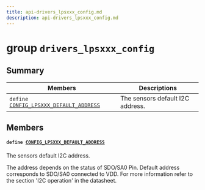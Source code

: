 ```yaml
---
title: api-drivers_lpsxxx_config.md
description: api-drivers_lpsxxx_config.md
---
```

# group `drivers_lpsxxx_config` 

## Summary

 Members                        | Descriptions                                
--------------------------------|---------------------------------------------
`define `[`CONFIG_LPSXXX_DEFAULT_ADDRESS`](#group__drivers__lpsxxx__config_1gaf759d7b6e059d81f90a93c28d04d2d1a)            | The sensors default I2C address.

## Members

#### `define `[`CONFIG_LPSXXX_DEFAULT_ADDRESS`](#group__drivers__lpsxxx__config_1gaf759d7b6e059d81f90a93c28d04d2d1a) 

The sensors default I2C address.

The address depends on the status of SDO/SA0 Pin. Default address corresponds to SDO/SA0 connected to VDD. For more information refer to the section 'I2C operation' in the datasheet.

